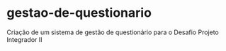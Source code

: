 # gestao-de-questionario
Criação de um sistema de gestão de questionário para o Desafio Projeto Integrador II
